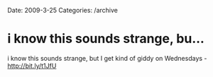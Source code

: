 Date: 2009-3-25
Categories: /archive

# i know this sounds strange, bu...

i know this sounds strange, but I get kind of giddy on Wednesdays - <a href="http://bit.ly/t1JfU" rel="nofollow">http://bit.ly/t1JfU</a>
